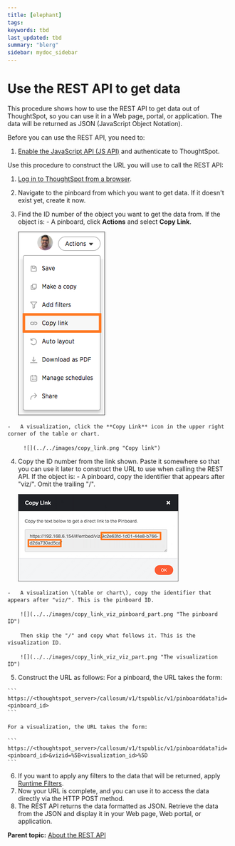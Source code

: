 ```yaml
---
title: [elephant]
tags: 
keywords: tbd
last_updated: tbd
summary: "blerg"
sidebar: mydoc_sidebar
---
```

# Use the REST API to get data

This procedure shows how to use the REST API to get data out of ThoughtSpot, so you can use it in a Web page, portal, or application. The data will be returned as JSON \(JavaScript Object Notation\).

Before you can use the REST API, you need to:

1.  [Enable the JavaScript API \(JS API\)](../JS_API/enable_JS_API.html#) and authenticate to ThoughtSpot.

Use this procedure to construct the URL you will use to call the REST API:

1.   [Log in to ThoughtSpot from a browser](../introduction/accessing.html#). 
2.   Navigate to the pinboard from which you want to get data. If it doesn't exist yet, create it now. 
3.   Find the ID number of the object you want to get the data from. If the object is: 
    -   A pinboard, click **Actions** and select **Copy Link**.

        ![](../../images/copy_pinboard_link.png "The Actions menu")

    -   A visualization, click the **Copy Link** icon in the upper right corner of the table or chart.

         ![](../../images/copy_link.png "Copy link")

4.   Copy the ID number from the link shown. Paste it somewhere so that you can use it later to construct the URL to use when calling the REST API. If the object is:
    -   A pinboard, copy the identifier that appears after "viz/". Omit the trailing "/".

        ![](../../images/copy_link_pinboard.png "The pinboard ID")

    -   A visualization \(table or chart\), copy the identifier that appears after "viz/". This is the pinboard ID.

        ![](../../images/copy_link_viz_pinboard_part.png "The pinboard ID")

        Then skip the "/" and copy what follows it. This is the visualization ID.

        ![](../../images/copy_link_viz_viz_part.png "The visualization ID")

5.   Construct the URL as follows: For a pinboard, the URL takes the form:

    ```
    https://<thoughtspot_server>/callosum/v1/tspublic/v1/pinboarddata?id=<pinboard_id>
    ```

    For a visualization, the URL takes the form:

    ```
    https://<thoughtspot_server>/callosum/v1/tspublic/v1/pinboarddata?id=<pinboard_id>&vizid=%5B<visualization_id>%5D 
    ```

6.   If you want to apply any filters to the data that will be returned, apply [Runtime Filters](../runtime_filters/about_runtime_filters.html#). 
7.   Now your URL is complete, and you can use it to access the data directly via the HTTP POST method. 
8.   The REST API returns the data formatted as JSON. Retrieve the data from the JSON and display it in your Web page, Web portal, or application. 

**Parent topic:** [About the REST API](../../application_integration/data_api/about_data_api.html)

